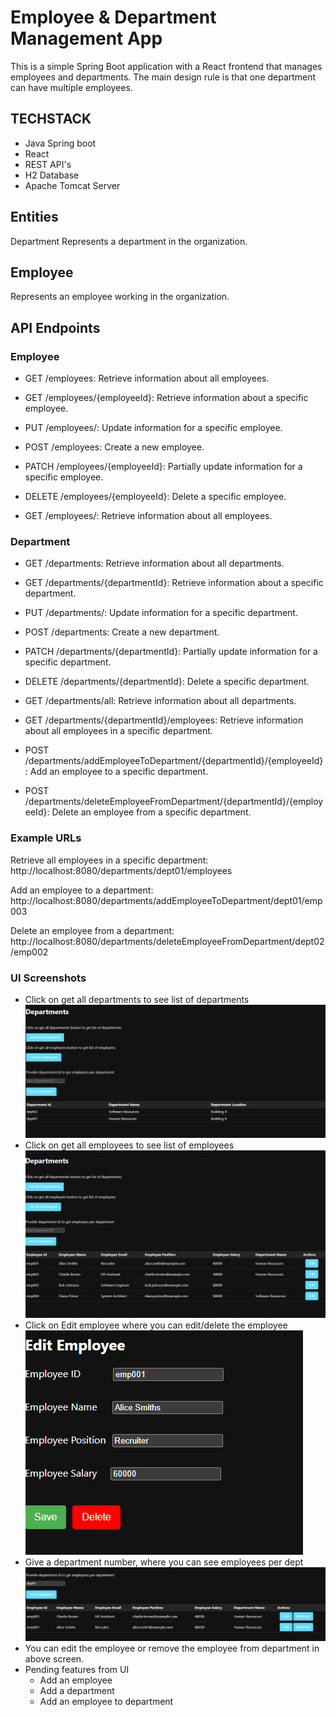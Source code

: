 # Employee & Department Management App
This is a simple Spring Boot application with a React frontend that manages employees and departments. The main design rule is that one department can have multiple employees.

## TECHSTACK
* Java Spring boot
* React
* REST API's
* H2 Database
* Apache Tomcat Server

## Entities
Department
Represents a department in the organization.

## Employee
Represents an employee working in the organization.

## API Endpoints
### Employee
* GET /employees: Retrieve information about all employees.

* GET /employees/{employeeId}: Retrieve information about a specific employee.

* PUT /employees/: Update information for a specific employee.

* POST /employees: Create a new employee.

* PATCH /employees/{employeeId}: Partially update information for a specific employee.

* DELETE /employees/{employeeId}: Delete a specific employee.

* GET /employees/: Retrieve information about all employees.


### Department
* GET /departments: Retrieve information about all departments.

* GET /departments/{departmentId}: Retrieve information about a specific department.

* PUT /departments/: Update information for a specific department.

* POST /departments: Create a new department.

* PATCH /departments/{departmentId}: Partially update information for a specific department.

* DELETE /departments/{departmentId}: Delete a specific department.

* GET /departments/all: Retrieve information about all departments.

* GET /departments/{departmentId}/employees: Retrieve information about all employees in a specific department.

* POST /departments/addEmployeeToDepartment/{departmentId}/{employeeId}: Add an employee to a specific department.

* POST /departments/deleteEmployeeFromDepartment/{departmentId}/{employeeId}: Delete an employee from a specific department.

### Example URLs
Retrieve all employees in a specific department: http://localhost:8080/departments/dept01/employees

Add an employee to a department: http://localhost:8080/departments/addEmployeeToDepartment/dept01/emp003

Delete an employee from a department: http://localhost:8080/departments/deleteEmployeeFromDepartment/dept02/emp002


### UI Screenshots
* Click on get all departments to see list of departments
![img.png](img.png)
* Click on get all employees to see list of employees
![img_1.png](img_1.png)
* Click on Edit employee where you can edit/delete the employee
![img_2.png](img_2.png)
* Give a department number, where you can see employees per dept
![img_3.png](img_3.png)
* You can edit the employee or remove the employee from department in above screen.
* Pending features from UI
  * Add an employee 
  * Add a department
  * Add an employee to department
